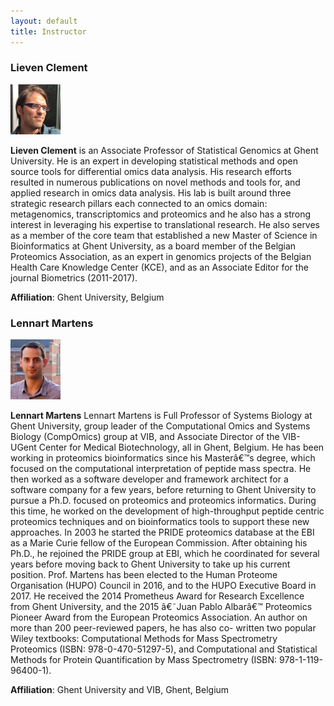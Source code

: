 ```yaml
---
layout: default
title: Instructor
---
```


### Lieven Clement
<img src="./figs/Lieven_Clement.png" width="80">

**Lieven Clement** is an Associate Professor of Statistical Genomics at Ghent University. He is an expert in developing statistical methods and open source tools for differential omics data analysis. His research efforts resulted in numerous publications on novel methods and tools for, and applied research in omics data analysis. His lab is built around three strategic research pillars each connected to an omics domain: metagenomics, transcriptomics and proteomics and he also has a strong interest in leveraging his expertise to translational research. He also serves as a member of the core team that established a new Master of Science in Bioinformatics at Ghent University, as a board member of the Belgian Proteomics Association, as an expert in genomics projects of the Belgian Health Care Knowledge Center (KCE), and as an Associate Editor for the journal Biometrics (2011-2017).

**Affiliation**:  Ghent University, Belgium

### Lennart Martens
<img src="./figs/Lennart_Martens.jpg" width="80">

**Lennart Martens** Lennart Martens is Full Professor of Systems Biology at Ghent University, group leader of the Computational Omics and Systems Biology (CompOmics) group at VIB, and Associate Director of the VIB-UGent Center for Medical Biotechnology, all in Ghent, Belgium. He has been working in proteomics bioinformatics since his Masterâ€™s degree, which focused on the computational interpretation of peptide mass spectra. He then worked as a software developer and framework architect for a software company for a few years, before returning to Ghent University to pursue a Ph.D. focused on proteomics and proteomics informatics. During this time, he worked on the development of high-throughput peptide centric proteomics techniques and on bioinformatics tools to support these new approaches. In 2003 he started the PRIDE proteomics database at the EBI as a Marie Curie fellow of the European Commission. After obtaining his Ph.D., he rejoined the PRIDE group at EBI, which he coordinated for several years before moving back to Ghent University to take up his current position. Prof. Martens has been elected to the Human Proteome Organisation (HUPO) Council in 2016, and to the HUPO Executive Board in 2017. He received the 2014 Prometheus Award for Research Excellence from Ghent University, and the 2015 â€˜Juan Pablo Albarâ€™ Proteomics Pioneer Award from the European Proteomics Association. An author on more than 200 peer-reviewed papers, he has also co- written two popular Wiley textbooks: Computational Methods for Mass Spectrometry Proteomics (ISBN: 978-0-470-51297-5), and Computational and Statistical Methods for Protein Quantification by Mass Spectrometry (ISBN: 978-1-119-96400-1).

**Affiliation**: Ghent University and VIB, Ghent, Belgium
